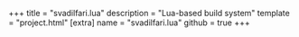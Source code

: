 +++
title = "svadilfari.lua"
description = "Lua-based build system"
template = "project.html"
[extra]
name = "svadilfari.lua"
github = true
+++
